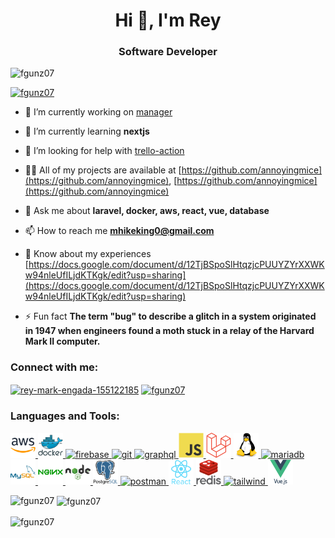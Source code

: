 <h1 align="center">Hi 👋, I'm Rey</h1>
<h3 align="center">Software Developer</h3>

<p align="left"> <img src="https://komarev.com/ghpvc/?username=fgunz07&label=Profile%20views&color=0e75b6&style=flat" alt="fgunz07" /> </p>

<p align="left"> <a href="https://github.com/ryo-ma/github-profile-trophy"><img src="https://github-profile-trophy.vercel.app/?username=fgunz07" alt="fgunz07" /></a> </p>

- 🔭 I’m currently working on [manager](https://github.com/annoyingmice/manager/tree/main)

- 🌱 I’m currently learning **nextjs**

- 🤝 I’m looking for help with [trello-action](https://github.com/annoyingmice/trello-action)

- 👨‍💻 All of my projects are available at [https://github.com/annoyingmice](https://github.com/annoyingmice), [https://github.com/annoyingmice](https://github.com/annoyingmice)

- 💬 Ask me about **laravel, docker, aws, react, vue, database**

- 📫 How to reach me **mhikeking0@gmail.com**

- 📄 Know about my experiences [https://docs.google.com/document/d/12TjBSpoSlHtqzjcPUUYZYrXXWKw94nleUfILjdKTKgk/edit?usp=sharing](https://docs.google.com/document/d/12TjBSpoSlHtqzjcPUUYZYrXXWKw94nleUfILjdKTKgk/edit?usp=sharing)

- ⚡ Fun fact **The term "bug" to describe a glitch in a system originated in 1947 when engineers found a moth stuck in a relay of the Harvard Mark II computer.**

<h3 align="left">Connect with me:</h3>
<p align="left">
<a href="https://linkedin.com/in/rey-mark-engada-155122185" target="blank"><img align="center" src="https://raw.githubusercontent.com/rahuldkjain/github-profile-readme-generator/master/src/images/icons/Social/linked-in-alt.svg" alt="rey-mark-engada-155122185" height="30" width="40" /></a>
<a href="https://codesandbox.com/fgunz07" target="blank"><img align="center" src="https://raw.githubusercontent.com/rahuldkjain/github-profile-readme-generator/master/src/images/icons/Social/codesandbox.svg" alt="fgunz07" height="30" width="40" /></a>
</p>

<h3 align="left">Languages and Tools:</h3>
<p align="left"> <a href="https://aws.amazon.com" target="_blank" rel="noreferrer"> <img src="https://raw.githubusercontent.com/devicons/devicon/master/icons/amazonwebservices/amazonwebservices-original-wordmark.svg" alt="aws" width="40" height="40"/> </a> <a href="https://www.docker.com/" target="_blank" rel="noreferrer"> <img src="https://raw.githubusercontent.com/devicons/devicon/master/icons/docker/docker-original-wordmark.svg" alt="docker" width="40" height="40"/> </a> <a href="https://firebase.google.com/" target="_blank" rel="noreferrer"> <img src="https://www.vectorlogo.zone/logos/firebase/firebase-icon.svg" alt="firebase" width="40" height="40"/> </a> <a href="https://git-scm.com/" target="_blank" rel="noreferrer"> <img src="https://www.vectorlogo.zone/logos/git-scm/git-scm-icon.svg" alt="git" width="40" height="40"/> </a> <a href="https://graphql.org" target="_blank" rel="noreferrer"> <img src="https://www.vectorlogo.zone/logos/graphql/graphql-icon.svg" alt="graphql" width="40" height="40"/> </a> <a href="https://developer.mozilla.org/en-US/docs/Web/JavaScript" target="_blank" rel="noreferrer"> <img src="https://raw.githubusercontent.com/devicons/devicon/master/icons/javascript/javascript-original.svg" alt="javascript" width="40" height="40"/> </a> <a href="https://laravel.com/" target="_blank" rel="noreferrer"> <img src="https://raw.githubusercontent.com/devicons/devicon/master/icons/laravel/laravel-original.svg" alt="laravel" width="40" height="40"/> </a> <a href="https://www.linux.org/" target="_blank" rel="noreferrer"> <img src="https://raw.githubusercontent.com/devicons/devicon/master/icons/linux/linux-original.svg" alt="linux" width="40" height="40"/> </a> <a href="https://mariadb.org/" target="_blank" rel="noreferrer"> <img src="https://www.vectorlogo.zone/logos/mariadb/mariadb-icon.svg" alt="mariadb" width="40" height="40"/> </a> <a href="https://www.mysql.com/" target="_blank" rel="noreferrer"> <img src="https://raw.githubusercontent.com/devicons/devicon/master/icons/mysql/mysql-original-wordmark.svg" alt="mysql" width="40" height="40"/> </a> <a href="https://www.nginx.com" target="_blank" rel="noreferrer"> <img src="https://raw.githubusercontent.com/devicons/devicon/master/icons/nginx/nginx-original.svg" alt="nginx" width="40" height="40"/> </a> <a href="https://nodejs.org" target="_blank" rel="noreferrer"> <img src="https://raw.githubusercontent.com/devicons/devicon/master/icons/nodejs/nodejs-original-wordmark.svg" alt="nodejs" width="40" height="40"/> </a> <a href="https://www.postgresql.org" target="_blank" rel="noreferrer"> <img src="https://raw.githubusercontent.com/devicons/devicon/master/icons/postgresql/postgresql-original-wordmark.svg" alt="postgresql" width="40" height="40"/> </a> <a href="https://postman.com" target="_blank" rel="noreferrer"> <img src="https://www.vectorlogo.zone/logos/getpostman/getpostman-icon.svg" alt="postman" width="40" height="40"/> </a> <a href="https://reactjs.org/" target="_blank" rel="noreferrer"> <img src="https://raw.githubusercontent.com/devicons/devicon/master/icons/react/react-original-wordmark.svg" alt="react" width="40" height="40"/> </a> <a href="https://redis.io" target="_blank" rel="noreferrer"> <img src="https://raw.githubusercontent.com/devicons/devicon/master/icons/redis/redis-original-wordmark.svg" alt="redis" width="40" height="40"/> </a> <a href="https://tailwindcss.com/" target="_blank" rel="noreferrer"> <img src="https://www.vectorlogo.zone/logos/tailwindcss/tailwindcss-icon.svg" alt="tailwind" width="40" height="40"/> </a> <a href="https://vuejs.org/" target="_blank" rel="noreferrer"> <img src="https://raw.githubusercontent.com/devicons/devicon/master/icons/vuejs/vuejs-original-wordmark.svg" alt="vuejs" width="40" height="40"/> </a> </p>

<p><img align="left" src="https://github-readme-stats.vercel.app/api/top-langs?username=fgunz07&show_icons=true&locale=en&layout=compact" alt="fgunz07" /></p>

<p>&nbsp;<img align="center" src="https://github-readme-stats.vercel.app/api?username=fgunz07&show_icons=true&locale=en" alt="fgunz07" /></p>

<p><img align="center" src="https://github-readme-streak-stats.herokuapp.com/?user=fgunz07&" alt="fgunz07" /></p>
